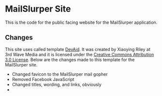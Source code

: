 MailSlurper Site
================

This is the code for the public facing website for the MailSlurper application.

Changes
-------
This site uses called template [DevAid](http://themes.3rdwavemedia.com/website-templates/devaid-free-bootstrap-theme-developers/). It was created by Xiaoying Riley at 3rd Wave Media and it is licensed under the [Creative Commons Attribution 3.0 License](http://creativecommons.org/licenses/by/3.0/). Below are the changes made to this template for the MailSlurper site.

* Changed favicon to the MailSlurper mail gopher
* Removed Facebook JavaScript
* Changed titles, wording, and links, obviously
*